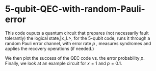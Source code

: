 # 5-qubit-QEC-with-random-Pauli-error
This code ouputs a quantum circuit that prepares (not necessarily fault tolerantly) the logical state,|x_L>, for the $5$-qubit code, runs it through a random Pauli error channel, with error rate $p$ , measures syndromes and applies the recovery operations (if needed.) 

We then plot the success of the QEC code vs. the error probability $p$. Finally, we look at an example circuit for $x=1$ and $p=0.1$.
